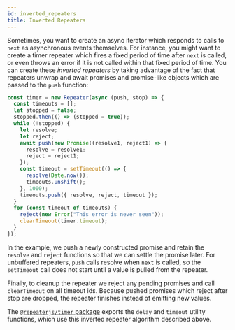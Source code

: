 ```yaml
---
id: inverted_repeaters
title: Inverted Repeaters
---
```


Sometimes, you want to create an async iterator which responds to calls to `next` as asynchronous events themselves. For instance, you might want to create a timer repeater which fires a fixed period of time after `next` is called, or even throws an error if it is not called within that fixed period of time. You can create these *inverted repeaters* by taking advantage of the fact that repeaters unwrap and await promises and promise-like objects which are passed to the `push` function:


```js
const timer = new Repeater(async (push, stop) => {
  const timeouts = [];
  let stopped = false;
  stopped.then(() => (stopped = true));
  while (!stopped) {
    let resolve;
    let reject;
    await push(new Promise((resolve1, reject1) => {
      resolve = resolve1;
      reject = reject1;
    });
    const timeout = setTimeout(() => {
      resolve(Date.now());
      timeouts.unshift();
    }, 1000);
    timeouts.push({ resolve, reject, timeout });
  }
  for (const timeout of timeouts) {
    reject(new Error("This error is never seen"));
    clearTimeout(timer.timeout);
  }
});
```

In the example, we push a newly constructed promise and retain the `resolve` and `reject` functions so that we can settle the promise later. For unbuffered repeaters, `push` calls resolve when `next` is called, so the `setTimeout` call does not start until a value is pulled from the repeater.

Finally, to cleanup the repeater we reject any pending promises and call `clearTimeout` on all timeout ids. Because pushed promises which reject after stop are dropped, the repeater finishes instead of emitting new values.

The [`@repeaterjs/timer` package](https://github.com/repeaterjs/repeater/blob/master/packages/pubsub/src/index.ts) exports the `delay` and `timeout` utility functions, which use this inverted repeater algorithm described above.
